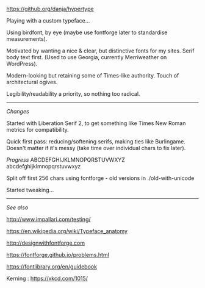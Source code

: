 https://github.org/danja/hypertype

Playing with a custom typeface...

Using birdfont, by eye (maybe use fontforge later to standardise measurements).

Motivated by wanting a nice & clear, but distinctive fonts for my sites. Serif body text first. (Used to use Georgia, currently Merriweather on WordPress).

Modern-looking but retaining some of Times-like authority. Touch of architectural ogives.

Legibility/readability a priority, so nothing too radical.

----
*Changes*

Started with Liberation Serif 2, to get something like Times New Roman metrics for compatibility.

Quick first pass: reducing/softening serifs, making ties like Burlingame. Doesn't matter if it's messy (take time over individual chars to fix later).

*Progress* 
ABCDEFGHIJKLMNOPQRSTUVWXYZ
abcdefghijklmnopqrstuvwxyz

Split off first 256 chars using fontforge - old versions in ./old-with-unicode

Started tweaking...

----
*See also*

http://www.impallari.com/testing/

https://en.wikipedia.org/wiki/Typeface_anatomy

http://designwithfontforge.com

https://fontforge.github.io/problems.html

https://fontlibrary.org/en/guidebook

Kerning : https://xkcd.com/1015/



